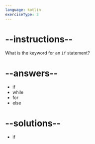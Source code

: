 ```yaml
---
language: kotlin
exerciseType: 3
---
```


# --instructions--

What is the keyword for an `if` statement?

# --answers--

- if
- while
- for
- else

# --solutions--

- if
